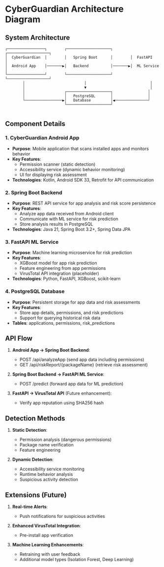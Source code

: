 # CyberGuardian Architecture Diagram

## System Architecture

```
┌─────────────────┐        ┌────────────────────┐        ┌───────────────────┐
│  CyberGuardian  │        │   Spring Boot      │        │  FastAPI          │
│  Android App    │───────▶│   Backend          │───────▶│  ML Service       │
└─────────────────┘        └────────────────────┘        └───────────────────┘
        │                           │                             │
        │                           ▼                             │
        │                  ┌────────────────────┐                │
        │                  │   PostgreSQL       │                │
        └─────────────────▶│   Database         │◀───────────────┘
                           └────────────────────┘


```

## Component Details

### 1. CyberGuardian Android App
- **Purpose**: Mobile application that scans installed apps and monitors behavior
- **Key Features**:
  - Permission scanner (static detection)
  - Accessibility service (dynamic behavior monitoring)
  - UI for displaying risk assessment
- **Technologies**: Kotlin, Android SDK 33, Retrofit for API communication

### 2. Spring Boot Backend
- **Purpose**: REST API service for app analysis and risk score persistence
- **Key Features**:
  - Analyze app data received from Android client
  - Communicate with ML service for risk prediction
  - Store analysis results in PostgreSQL
- **Technologies**: Java 21, Spring Boot 3.2+, Spring Data JPA

### 3. FastAPI ML Service
- **Purpose**: Machine learning microservice for risk prediction
- **Key Features**:
  - XGBoost model for app risk prediction
  - Feature engineering from app permissions
  - VirusTotal API integration (placeholder)
- **Technologies**: Python, FastAPI, XGBoost, scikit-learn

### 4. PostgreSQL Database
- **Purpose**: Persistent storage for app data and risk assessments
- **Key Features**:
  - Store app details, permissions, and risk predictions
  - Support for querying historical risk data
- **Tables**: applications, permissions, risk_predictions

## API Flow

1. **Android App → Spring Boot Backend**:
   - POST /api/analyzeApp (send app data including permissions)
   - GET /api/riskReport/{packageName} (retrieve risk assessment)

2. **Spring Boot Backend → FastAPI ML Service**:
   - POST /predict (forward app data for ML prediction)

3. **FastAPI → VirusTotal API** (Future enhancement):
   - Verify app reputation using SHA256 hash

## Detection Methods

1. **Static Detection**:
   - Permission analysis (dangerous permissions)
   - Package name verification
   - Feature engineering

2. **Dynamic Detection**:
   - Accessibility service monitoring
   - Runtime behavior analysis
   - Suspicious activity detection

## Extensions (Future)

1. **Real-time Alerts**:
   - Push notifications for suspicious activities

2. **Enhanced VirusTotal Integration**:
   - Pre-install app verification

3. **Machine Learning Enhancements**:
   - Retraining with user feedback
   - Additional model types (Isolation Forest, Deep Learning)
